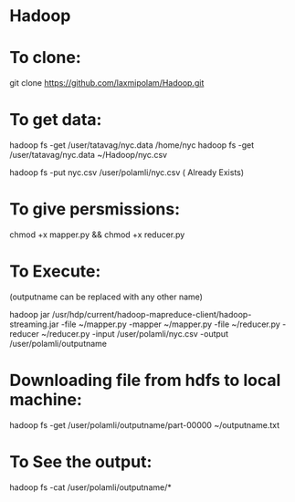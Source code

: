# Hadoop

# To clone:

git clone https://github.com/laxmipolam/Hadoop.git

# To get data:
hadoop fs -get /user/tatavag/nyc.data /home/nyc
hadoop fs -get /user/tatavag/nyc.data ~/Hadoop/nyc.csv

hadoop fs -put nyc.csv /user/polamli/nyc.csv ( Already Exists)

# To give persmissions:

chmod +x mapper.py && chmod +x reducer.py

# To Execute:

(outputname can be replaced with any other name)

hadoop jar /usr/hdp/current/hadoop-mapreduce-client/hadoop-streaming.jar -file ~/mapper.py -mapper ~/mapper.py -file ~/reducer.py -reducer ~/reducer.py -input /user/polamli/nyc.csv -output /user/polamli/outputname

# Downloading file from hdfs to local machine:

hadoop fs -get /user/polamli/outputname/part-00000 ~/outputname.txt

# To See the output:

hadoop fs -cat /user/polamli/outputname/*
